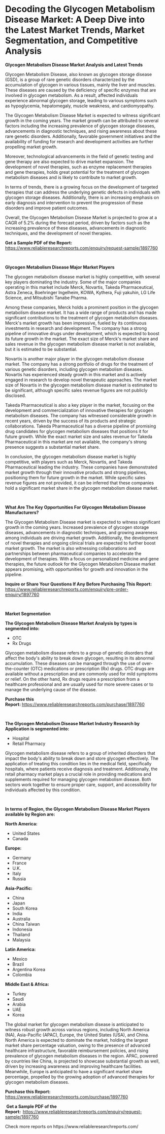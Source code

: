 <p><h1>Decoding the Glycogen Metabolism Disease Market: A Deep Dive into the Latest Market Trends, Market Segmentation, and Competitive Analysis</h1></p><p><strong>Glycogen Metabolism Disease Market Analysis and Latest Trends</strong></p>
<p><p>Glycogen Metabolism Disease, also known as glycogen storage disease (GSD), is a group of rare genetic disorders characterized by the accumulation of glycogen in various tissues, mainly the liver and muscles. These diseases are caused by the deficiency of specific enzymes that are involved in glycogen metabolism. As a result, affected individuals experience abnormal glycogen storage, leading to various symptoms such as hypoglycemia, hepatomegaly, muscle weakness, and cardiomyopathy.</p><p>The Glycogen Metabolism Disease Market is expected to witness significant growth in the coming years. The market growth can be attributed to several factors including the increasing prevalence of glycogen storage diseases, advancements in diagnostic techniques, and rising awareness about these rare genetic disorders. Additionally, favorable government initiatives and the availability of funding for research and development activities are further propelling market growth.</p><p>Moreover, technological advancements in the field of genetic testing and gene therapy are also expected to drive market expansion. The development of novel therapies, such as enzyme replacement therapies and gene therapies, holds great potential for the treatment of glycogen metabolism diseases and is likely to contribute to market growth.</p><p>In terms of trends, there is a growing focus on the development of targeted therapies that can address the underlying genetic defects in individuals with glycogen storage diseases. Additionally, there is an increasing emphasis on early diagnosis and intervention to prevent the progression of these disorders and improve patient outcomes.</p><p>Overall, the Glycogen Metabolism Disease Market is projected to grow at a CAGR of 5.2% during the forecast period, driven by factors such as the increasing prevalence of these diseases, advancements in diagnostic techniques, and the development of novel therapies.</p></p>
<p><strong>Get a Sample PDF of the Report:&nbsp;</strong> <a href="https://www.reliableresearchreports.com/enquiry/request-sample/1897760">https://www.reliableresearchreports.com/enquiry/request-sample/1897760</a></p>
<p>&nbsp;</p>
<p><strong>Glycogen Metabolism Disease Major Market Players</strong></p>
<p><p>The glycogen metabolism disease market is highly competitive, with several key players dominating the industry. Some of the major companies operating in this market include Merck, Novartis, Takeda Pharmaceutical, Astra Zeneca, Boehringer Ingelheim, KOWA, Kythera, Fuji yakuhin, LG Life Science, and Mitsubishi Tanabe Pharma.</p><p>Among these companies, Merck holds a prominent position in the glycogen metabolism disease market. It has a wide range of products and has made significant contributions to the treatment of glycogen metabolism diseases. Merck's market growth has been impressive, fueled by its continuous investments in research and development. The company has a strong pipeline of innovative drugs under development, which is expected to boost its future growth in the market. The exact size of Merck's market share and sales revenue in the glycogen metabolism disease market is not available, but it is estimated to be substantial.</p><p>Novartis is another major player in the glycogen metabolism disease market. The company has a strong portfolio of drugs for the treatment of various genetic disorders, including glycogen metabolism diseases. Novartis has experienced steady growth in this market and is actively engaged in research to develop novel therapeutic approaches. The market size of Novartis in the glycogen metabolism disease market is estimated to be significant, although specific sales revenue figures are not publicly disclosed.</p><p>Takeda Pharmaceutical is also a key player in the market, focusing on the development and commercialization of innovative therapies for glycogen metabolism diseases. The company has witnessed considerable growth in recent years, driven by the success of its products and strategic collaborations. Takeda Pharmaceutical has a diverse pipeline of promising drug candidates for glycogen metabolism diseases that positions it for future growth. While the exact market size and sales revenue for Takeda Pharmaceutical in this market are not available, the company's strong presence suggests a substantial market share.</p><p>In conclusion, the glycogen metabolism disease market is highly competitive, with players such as Merck, Novartis, and Takeda Pharmaceutical leading the industry. These companies have demonstrated market growth through their innovative products and strong pipelines, positioning them for future growth in the market. While specific sales revenue figures are not provided, it can be inferred that these companies hold a significant market share in the glycogen metabolism disease market.</p></p>
<p>&nbsp;</p>
<p><strong>What Are The Key Opportunities For Glycogen Metabolism Disease Manufacturers?</strong></p>
<p><p>The Glycogen Metabolism Disease market is expected to witness significant growth in the coming years. Increased prevalence of glycogen storage diseases, advancements in diagnostic techniques, and growing awareness among individuals are driving market growth. Additionally, the development of novel therapies and ongoing clinical trials are expected to further boost market growth. The market is also witnessing collaborations and partnerships between pharmaceutical companies to accelerate the development of therapies. With a focus on personalized medicine and gene therapies, the future outlook for the Glycogen Metabolism Disease market appears promising, with opportunities for growth and innovation in the pipeline.</p></p>
<p><strong>Inquire or Share Your Questions If Any Before Purchasing This Report:</strong> <a href="https://www.reliableresearchreports.com/enquiry/pre-order-enquiry/1897760">https://www.reliableresearchreports.com/enquiry/pre-order-enquiry/1897760</a></p>
<p>&nbsp;</p>
<p><strong>Market Segmentation</strong></p>
<p><strong>The Glycogen Metabolism Disease Market Analysis by types is segmented into:</strong></p>
<p><ul><li>OTC</li><li>Rx Drugs</li></ul></p>
<p><p>Glycogen metabolism disease refers to a group of genetic disorders that affect the body's ability to break down glycogen, resulting in its abnormal accumulation. These diseases can be managed through the use of over-the-counter (OTC) medications or prescription (Rx) drugs. OTC drugs are available without a prescription and are commonly used for mild symptoms or relief. On the other hand, Rx drugs require a prescription from a healthcare professional and are usually used for more severe cases or to manage the underlying cause of the disease.</p></p>
<p><strong>Purchase this Report:&nbsp;</strong><a href="https://www.reliableresearchreports.com/purchase/1897760">https://www.reliableresearchreports.com/purchase/1897760</a></p>
<p>&nbsp;</p>
<p><strong>The Glycogen Metabolism Disease Market Industry Research by Application is segmented into:</strong></p>
<p><ul><li>Hospital</li><li>Retail Pharmacy</li></ul></p>
<p><p>Glycogen metabolism disease refers to a group of inherited disorders that impact the body's ability to break down and store glycogen effectively. The application of treating this condition lies in the medical field, specifically hospitals, where patients receive diagnosis and treatment. Additionally, the retail pharmacy market plays a crucial role in providing medications and supplements required for managing glycogen metabolism disease. Both sectors work together to ensure proper care, support, and accessibility for individuals affected by this condition.</p></p>
<p>&nbsp;</p>
<p><strong>In terms of Region, the Glycogen Metabolism Disease Market Players available by Region are:</strong></p>
<p>
    <p> <strong> North America: </strong>
        <ul>
            <li>United States</li>
            <li>Canada</li>
        </ul>
        </p> 
    <p> <strong> Europe: </strong>
        <ul>
            <li>Germany</li>
            <li>France</li>
            <li>U.K.</li>
            <li>Italy</li>
            <li>Russia</li>
        </ul>
        </p> 
    <p> <strong> Asia-Pacific: </strong>
        <ul>
            <li>China</li>
            <li>Japan</li>
            <li>South Korea</li>
            <li>India</li>
            <li>Australia</li>
            <li>China Taiwan</li>
            <li>Indonesia</li>
            <li>Thailand</li>
            <li>Malaysia</li>
        </ul>
        </p> 
    <p> <strong> Latin America: </strong>
        <ul>
            <li>Mexico</li>
            <li>Brazil</li>
            <li>Argentina Korea</li>
            <li>Colombia</li>
        </ul>
        </p> 
    <p> <strong> Middle East & Africa: </strong>
        <ul>
            <li>Turkey</li>
            <li>Saudi</li>
            <li>Arabia</li>
            <li>UAE</li>
            <li>Korea</li>
        </ul>
    </p>
    </p>
<p><p>The global market for glycogen metabolism disease is anticipated to witness robust growth across various regions, including North America (NA), Asia-Pacific (APAC), Europe, the United States (USA), and China. North America is expected to dominate the market, holding the largest market share percentage valuation, owing to the presence of advanced healthcare infrastructure, favorable reimbursement policies, and rising prevalence of glycogen metabolism diseases in the region. APAC, powered by countries like China, is projected to showcase substantial growth as well, driven by increasing awareness and improving healthcare facilities. Meanwhile, Europe is anticipated to have a significant market share percentage, propelled by the growing adoption of advanced therapies for glycogen metabolism diseases.</p></p>
<p><strong>Purchase this Report: </strong><a href="https://www.reliableresearchreports.com/purchase/1897760">https://www.reliableresearchreports.com/purchase/1897760</a></p>
<p>&nbsp;<strong>Get a Sample PDF of the Report:&nbsp;&nbsp;</strong><a href="https://www.reliableresearchreports.com/enquiry/request-sample/1897760">https://www.reliableresearchreports.com/enquiry/request-sample/1897760</a></p>
<p><strong></strong></p>
<p>Check more reports on https://www.reliableresearchreports.com/</p>